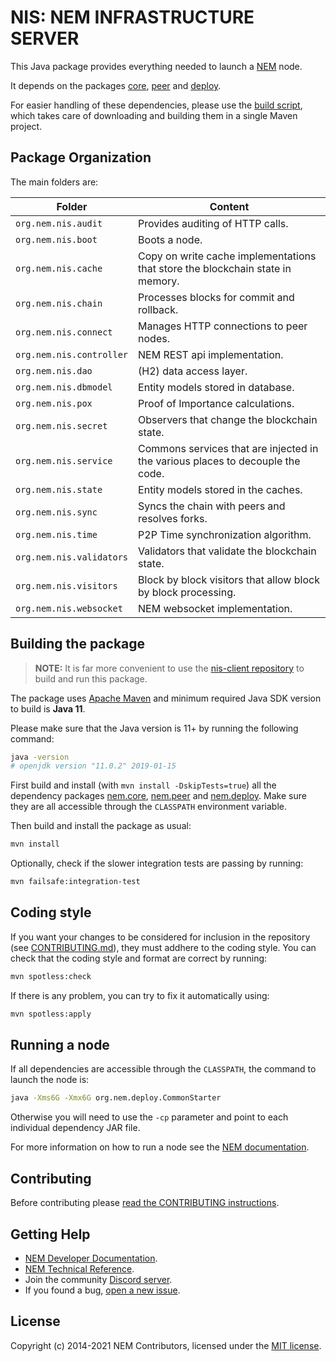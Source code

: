 # NIS: NEM INFRASTRUCTURE SERVER

This Java package provides everything needed to launch a [NEM](https://nemproject.github.io/nem-docs) node.

It depends on the packages [core](../core), [peer](../peer) and [deploy](../deploy).

For easier handling of these dependencies, please use the [build script](../infra/docker), which takes care of downloading and building them in a single Maven project.

## Package Organization

The main folders are:

| Folder                   | Content                                                                        |
| ------------------------ | ------------------------------------------------------------------------------ |
| `org.nem.nis.audit`      | Provides auditing of HTTP calls.                                               |
| `org.nem.nis.boot`       | Boots a node.                                                                  |
| `org.nem.nis.cache`      | Copy on write cache implementations that store the blockchain state in memory. |
| `org.nem.nis.chain`      | Processes blocks for commit and rollback.                                      |
| `org.nem.nis.connect`    | Manages HTTP connections to peer nodes.                                        |
| `org.nem.nis.controller` | NEM REST api implementation.                                                   |
| `org.nem.nis.dao`        | (H2) data access layer.                                                        |
| `org.nem.nis.dbmodel`    | Entity models stored in database.                                              |
| `org.nem.nis.pox`        | Proof of Importance calculations.                                              |
| `org.nem.nis.secret`     | Observers that change the blockchain state.                                    |
| `org.nem.nis.service`    | Commons services that are injected in the various places to decouple the code. |
| `org.nem.nis.state`      | Entity models stored in the caches.                                            |
| `org.nem.nis.sync`       | Syncs the chain with peers and resolves forks.                                 |
| `org.nem.nis.time`       | P2P Time synchronization algorithm.                                            |
| `org.nem.nis.validators` | Validators that validate the blockchain state.                                 |
| `org.nem.nis.visitors`   | Block by block visitors that allow block by block processing.                  |
| `org.nem.nis.websocket`  | NEM websocket implementation.                                                  |

## Building the package

> **NOTE:**
> It is far more convenient to use the [nis-client repository](https://github.com/NemProject/nis-client) to build and run this package.

The package uses [Apache Maven](https://maven.apache.org/) and  minimum required Java SDK version to build is **Java 11**.

Please make sure that the Java version is 11+ by running the following command:

```bash
java -version
# openjdk version "11.0.2" 2019-01-15
```

First build and install (with ``mvn install -DskipTests=true``) all the dependency packages [nem.core](https://github.com/NemProject/nem.core), [nem.peer](https://github.com/NemProject/nem.peer) and [nem.deploy](https://github.com/NemProject/nem.deploy). Make sure they are all accessible through the ``CLASSPATH`` environment variable.

Then build and install the package as usual:

```bash
mvn install
```

Optionally, check if the slower integration tests are passing by running:

```bash
mvn failsafe:integration-test
````

## Coding style

If you want your changes to be considered for inclusion in the repository (see [CONTRIBUTING.md](CONTRIBUTING.md)), they must addhere to the coding style. You can check that the coding style and format are correct by running:

```bash
mvn spotless:check
```

If there is any problem, you can try to fix it automatically using:

```bash
mvn spotless:apply
```

## Running a node

If all dependencies are accessible through the ``CLASSPATH``, the command to launch the node is:

```bash
java -Xms6G -Xmx6G org.nem.deploy.CommonStarter
```

Otherwise you will need to use the ``-cp`` parameter and point to each individual dependency JAR file.

For more information on how to run a node see the [NEM documentation](https://nemproject.github.io/nem-docs/pages/Guides/node-operation/docs.en.html).

## Contributing

Before contributing please [read the CONTRIBUTING instructions](CONTRIBUTING.md).

## Getting Help

- [NEM Developer Documentation](https://nemproject.github.io/nem-docs).
- [NEM Technical Reference](https://nemproject.github.io/nem-docs/pages/Whitepapers/NEM_techRef.pdf).
- Join the community [Discord server](https://discord.gg/xymcity).
- If you found a bug, [open a new issue](https://github.com/NemProject/nem.core/issues).

## License

Copyright (c) 2014-2021 NEM Contributors, licensed under the [MIT license](LICENSE).
